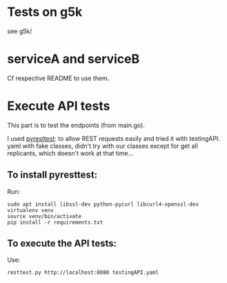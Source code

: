 # Tests on g5k

see g5k/

# serviceA and serviceB

Cf respective README to use them.

# Execute API tests

This part is to test the endpoints (from main.go). 

I used [pyresttest](https://github.com/svanoort/pyresttest): to allow REST 
requests easily and tried it with testingAPI.
yaml with fake classes, didn't try with our classes except for get all 
replicants, which doesn't work at that time...

## To install pyresttest:

Run:
```
sudo apt install libssl-dev python-pycurl libcurl4-openssl-dev
virtualenv venv
source venv/bin/activate
pip install -r requirements.txt
```

## To execute the API tests:

Use:
```
resttest.py http://localhost:8080 testingAPI.yaml
```
